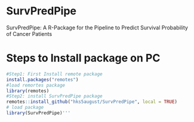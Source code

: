 # SurvPredPipe
SurvPredPipe: A R-Package for the Pipeline to Predict Survival Probability of Cancer Patients

# Steps to Install package on PC
```r
#Step1: First Install remote package
install.packages("remotes") 
#load remortes package
library(remotes)
#Step2: install SurvPredPipe package
remotes::install_github("hks5august/SurvPredPipe", local = TRUE)
# load package
library(SurvPredPipe)'''
